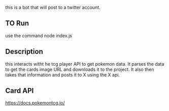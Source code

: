 this is a bot that will post to a twitter account. 

## TO Run
use the command node index.js

## Description
this interacts witht he tcg player API to get pokemon data. It parses the data to get the cards image URL and downloads it to the project. It also then takes that information and posts it to X using the X api. 

## Card API
https://docs.pokemontcg.io/


